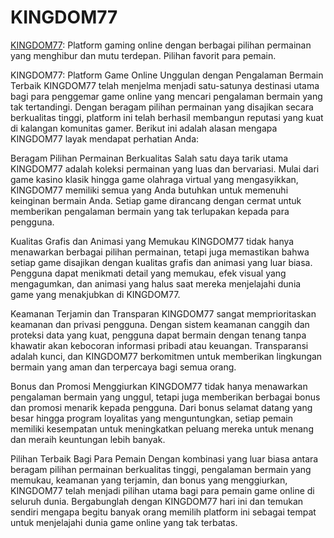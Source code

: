 # KINGDOM77
<a href="https://sparksync.shop/">KINGDOM77</a>: Platform gaming online dengan berbagai pilihan permainan yang menghibur dan mutu terdepan. Pilihan favorit para pemain.

KINGDOM77: Platform Game Online Unggulan dengan Pengalaman Bermain Terbaik
KINGDOM77 telah menjelma menjadi satu-satunya destinasi utama bagi para penggemar game online yang mencari pengalaman bermain yang tak tertandingi. Dengan beragam pilihan permainan yang disajikan secara berkualitas tinggi, platform ini telah berhasil membangun reputasi yang kuat di kalangan komunitas gamer. Berikut ini adalah alasan mengapa KINGDOM77 layak mendapat perhatian Anda:

Beragam Pilihan Permainan Berkualitas
Salah satu daya tarik utama KINGDOM77 adalah koleksi permainan yang luas dan bervariasi. Mulai dari game kasino klasik hingga game olahraga virtual yang mengasyikkan, KINGDOM77 memiliki semua yang Anda butuhkan untuk memenuhi keinginan bermain Anda. Setiap game dirancang dengan cermat untuk memberikan pengalaman bermain yang tak terlupakan kepada para pengguna.

Kualitas Grafis dan Animasi yang Memukau
KINGDOM77 tidak hanya menawarkan berbagai pilihan permainan, tetapi juga memastikan bahwa setiap game disajikan dengan kualitas grafis dan animasi yang luar biasa. Pengguna dapat menikmati detail yang memukau, efek visual yang mengagumkan, dan animasi yang halus saat mereka menjelajahi dunia game yang menakjubkan di KINGDOM77.

Keamanan Terjamin dan Transparan
KINGDOM77 sangat memprioritaskan keamanan dan privasi pengguna. Dengan sistem keamanan canggih dan proteksi data yang kuat, pengguna dapat bermain dengan tenang tanpa khawatir akan kebocoran informasi pribadi atau keuangan. Transparansi adalah kunci, dan KINGDOM77 berkomitmen untuk memberikan lingkungan bermain yang aman dan terpercaya bagi semua orang.

Bonus dan Promosi Menggiurkan
KINGDOM77 tidak hanya menawarkan pengalaman bermain yang unggul, tetapi juga memberikan berbagai bonus dan promosi menarik kepada pengguna. Dari bonus selamat datang yang besar hingga program loyalitas yang menguntungkan, setiap pemain memiliki kesempatan untuk meningkatkan peluang mereka untuk menang dan meraih keuntungan lebih banyak.

Pilihan Terbaik Bagi Para Pemain
Dengan kombinasi yang luar biasa antara beragam pilihan permainan berkualitas tinggi, pengalaman bermain yang memukau, keamanan yang terjamin, dan bonus yang menggiurkan, KINGDOM77 telah menjadi pilihan utama bagi para pemain game online di seluruh dunia. Bergabunglah dengan KINGDOM77 hari ini dan temukan sendiri mengapa begitu banyak orang memilih platform ini sebagai tempat untuk menjelajahi dunia game online yang tak terbatas.
